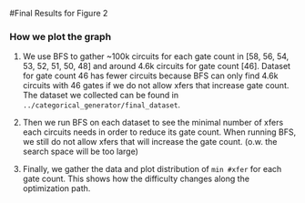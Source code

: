 #Final Results for Figure 2 

### How we plot the graph
1. We use BFS to gather ~100k circuits for each gate count in 
   [58, 56, 54, 53, 52, 51, 50, 48] and around 4.6k circuits
   for gate count [46]. Dataset for gate count 46 has fewer
   circuits because BFS can only find 4.6k circuits with 46
   gates if we do not allow xfers that increase gate count.
   The dataset we collected can be found in 
   `../categorical_generator/final_dataset`.
   
2. Then we run BFS on each dataset to see the minimal number
   of xfers each circuits needs in order to reduce its gate
   count. When running BFS, we still do not allow xfers that
   will increase the gate count. (o.w. the search space will
   be too large)
   
3. Finally, we gather the data and plot distribution of 
   `min #xfer` for each gate count. This shows how the
   difficulty changes along the optimization path.
